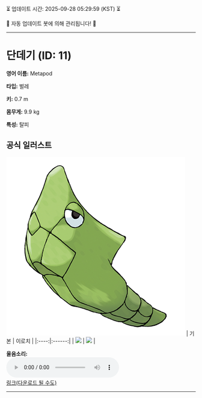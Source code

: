 
⏳ 업데이트 시간: 2025-09-28 05:29:59 (KST) ⏳

🤖 자동 업데이트 봇에 의해 관리됩니다! 🤖

---

# 단데기 (ID: 11)
**영어 이름:** Metapod

**타입:** 벌레

**키:** 0.7 m

**몸무게:** 9.9 kg

**특성:** 탈피

## 공식 일러스트
![](https://raw.githubusercontent.com/PokeAPI/sprites/master/sprites/pokemon/other/official-artwork/11.png)
| 기본 | 이로치 |
|:----:|:------:|
| <img src="http://play.pokemonshowdown.com/sprites/ani/metapod.gif" width="200"> | <img src="http://play.pokemonshowdown.com/sprites/ani-shiny/metapod.gif" width="200"> |

**울음소리:**<br><audio controls src="https://raw.githubusercontent.com/PokeAPI/cries/main/cries/pokemon/latest/11.ogg"></audio><br> [링크(다운로드 될 수도)](https://raw.githubusercontent.com/PokeAPI/cries/main/cries/pokemon/latest/11.ogg)


---
